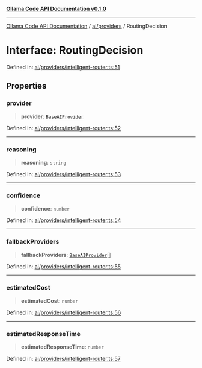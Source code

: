 [**Ollama Code API Documentation v0.1.0**](../../../README.md)

***

[Ollama Code API Documentation](../../../modules.md) / [ai/providers](../README.md) / RoutingDecision

# Interface: RoutingDecision

Defined in: [ai/providers/intelligent-router.ts:51](https://github.com/erichchampion/ollama-code/blob/1174940021f16bcb3532cf8cda9d6c9f9b0e072f/ollama-code/src/ai/providers/intelligent-router.ts#L51)

## Properties

### provider

> **provider**: [`BaseAIProvider`](../classes/BaseAIProvider.md)

Defined in: [ai/providers/intelligent-router.ts:52](https://github.com/erichchampion/ollama-code/blob/1174940021f16bcb3532cf8cda9d6c9f9b0e072f/ollama-code/src/ai/providers/intelligent-router.ts#L52)

***

### reasoning

> **reasoning**: `string`

Defined in: [ai/providers/intelligent-router.ts:53](https://github.com/erichchampion/ollama-code/blob/1174940021f16bcb3532cf8cda9d6c9f9b0e072f/ollama-code/src/ai/providers/intelligent-router.ts#L53)

***

### confidence

> **confidence**: `number`

Defined in: [ai/providers/intelligent-router.ts:54](https://github.com/erichchampion/ollama-code/blob/1174940021f16bcb3532cf8cda9d6c9f9b0e072f/ollama-code/src/ai/providers/intelligent-router.ts#L54)

***

### fallbackProviders

> **fallbackProviders**: [`BaseAIProvider`](../classes/BaseAIProvider.md)[]

Defined in: [ai/providers/intelligent-router.ts:55](https://github.com/erichchampion/ollama-code/blob/1174940021f16bcb3532cf8cda9d6c9f9b0e072f/ollama-code/src/ai/providers/intelligent-router.ts#L55)

***

### estimatedCost

> **estimatedCost**: `number`

Defined in: [ai/providers/intelligent-router.ts:56](https://github.com/erichchampion/ollama-code/blob/1174940021f16bcb3532cf8cda9d6c9f9b0e072f/ollama-code/src/ai/providers/intelligent-router.ts#L56)

***

### estimatedResponseTime

> **estimatedResponseTime**: `number`

Defined in: [ai/providers/intelligent-router.ts:57](https://github.com/erichchampion/ollama-code/blob/1174940021f16bcb3532cf8cda9d6c9f9b0e072f/ollama-code/src/ai/providers/intelligent-router.ts#L57)
